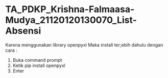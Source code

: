 # TA_PDKP_Krishna-Falmaasa-Mudya_21120120130070_List-Absensi
Karena menggunakan library openpyxl
Maka install ter;ebih dahulu dengan cara :
1. Buka command prompt
2. Ketik pip install openpyxl
3. Enter

